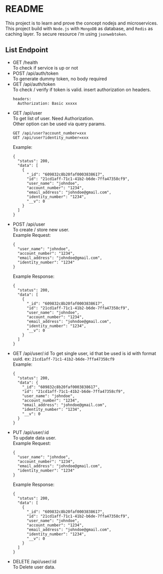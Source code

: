 # README
This project is to learn and prove the concept nodejs and microservices. This project build with `Node.js` with `MongoDB` as database, and `Redis` as caching layer. To secure resource i'm using `jsonwebtoken`.

## List Endpoint
* GET /health  
  To check if service is up or not
* POST /api/auth/token  
  To generate dummy token, no body required
* GET /api/auth/token  
  To check / verify if token is valid. insert authorization on headers.
  ```
  headers:
    Authorization: Basic xxxxx
  ```
* GET /api/user  
  To get list of user. Need Authorization.  
  Other option can be used via query params.
  ```
  GET /api/user?account_number=xxx
  GET /api/user?identity_number=xxx
  ```
  Example:
  ```
  {
    "status": 200,
    "data": [
      {
        "_id": "609832c8b20faf0003838617",
        "id": "21cd1aff-71c1-41b2-b6de-7ffa47358cf9",
        "user_name": "johndoe",
        "account_number": "1234",
        "email_address": "johndoe@gmail.com",
        "identity_number": "1234",
        "__v": 0
      }
    ]
  }
  ```
* POST /api/user  
  To create / store new user.  
  Example Request:
  ```
  {
    "user_name": "johndoe",
    "account_number": "1234",
    "email_address": "johndoe@gmail.com",
    "identity_number": "1234"
  }
  ```
  Example Response:
  ```
  {
    "status": 200,
    "data": [
      {
        "_id": "609832c8b20faf0003838617",
        "id": "21cd1aff-71c1-41b2-b6de-7ffa47358cf9",
        "user_name": "johndoe",
        "account_number": "1234",
        "email_address": "johndoe@gmail.com",
        "identity_number": "1234",
        "__v": 0
      }
    ]
  }
  ```
* GET /api/user/:id
  To get single user, id that be used is id with format uuid. ex: `21cd1aff-71c1-41b2-b6de-7ffa47358cf9`  
  Example:
  ```
  {
    "status": 200,
    "data": {
      "_id": "609832c8b20faf0003838617",
      "id": "21cd1aff-71c1-41b2-b6de-7ffa47358cf9",
      "user_name": "johndoe",
      "account_number": "1234",
      "email_address": "johndoe@gmail.com",
      "identity_number": "1234",
      "__v": 0
    }
  }
  ```
* PUT /api/user/:id  
  To update data user.  
  Example Request:
  ```
  {
    "user_name": "johndoe",
    "account_number": "1234",
    "email_address": "johndoe@gmail.com",
    "identity_number": "1234"
  }
  ```
  Example Response:
  ```
  {
    "status": 200,
    "data": [
      {
        "_id": "609832c8b20faf0003838617",
        "id": "21cd1aff-71c1-41b2-b6de-7ffa47358cf9",
        "user_name": "johndoe",
        "account_number": "1234",
        "email_address": "johndoe@gmail.com",
        "identity_number": "1234",
        "__v": 0
      }
    ]
  }
  ```
* DELETE /api/user/:id  
  To Delete user data.